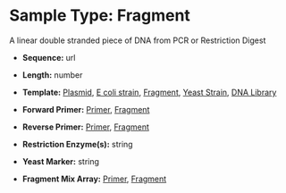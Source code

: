 # Sample Type: Fragment

A linear double stranded piece of DNA from PCR or Restriction Digest
  
    
- **Sequence:** url
    
  
    
- **Length:** number
    
  
    
- **Template:**
<a href='#' onclick='easy_select("Sample Types", "Plasmid")'>Plasmid</a>, <a href='#' onclick='easy_select("Sample Types", "E coli strain")'>E coli strain</a>, <a href='#' onclick='easy_select("Sample Types", "Fragment")'>Fragment</a>, <a href='#' onclick='easy_select("Sample Types", "Yeast Strain")'>Yeast Strain</a>, <a href='#' onclick='easy_select("Sample Types", "DNA Library")'>DNA Library</a>
    
  
    
- **Forward Primer:**
<a href='#' onclick='easy_select("Sample Types", "Primer")'>Primer</a>, <a href='#' onclick='easy_select("Sample Types", "Fragment")'>Fragment</a>
    
  
    
- **Reverse Primer:**
<a href='#' onclick='easy_select("Sample Types", "Primer")'>Primer</a>, <a href='#' onclick='easy_select("Sample Types", "Fragment")'>Fragment</a>
    
  
    
- **Restriction Enzyme(s):** string
    
  
    
- **Yeast Marker:** string
    
  
    
- **Fragment Mix Array:**
<a href='#' onclick='easy_select("Sample Types", "Primer")'>Primer</a>, <a href='#' onclick='easy_select("Sample Types", "Fragment")'>Fragment</a>
    
  
